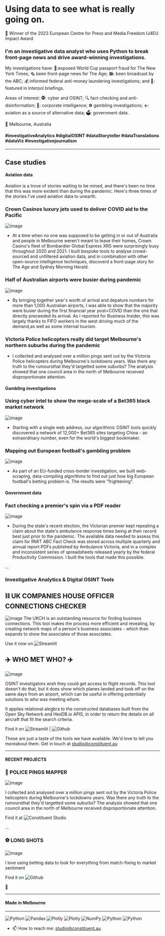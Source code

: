 # Using data to see what is really going on. 

🥇 Winner of the 2023 European Centre for Press and Media Freedom IJ4EU Impact Award

### I'm an investigative data analyst who uses Python to break front-page news and drive award-winning investigations.

My investigations have: 🛂:exposed World Cup passport fraud for The New York Times; 🗞️ been front-page news for The Age; 📻: been broadcast by the ABC; 💰 informed federal anti-money laundering investigations; and 🚓: featured in Interpol briefings. 


Areas of interest: 🕵️: cyber and OSINT; :mag: fact-checking and anti-disinformation; 👥: corporate intelligence; :soccer: gambling investigations; ✈️: aviation as a source of alternative data; 🗳️: government data.



📍 Melbourne, Australia

#### #investigativeAnalytics #digitalOSINT #dataStoryteller #dataTranslations #dataViz #investigativejournalism


-----------
## Case studies 

#### Aviation data

Aviation is a trove of stories waiting to be mined, and there's been no time that this was more exident than during the pandemic. Here's three times of the stories I've used aviation data to unearth. 

### Crown Casinos luxury jets used to deliver COVID aid to the Pacific
![image](https://github.com/jckkrr/jckkrr/assets/69304112/0f635d2c-f8c4-4a47-9c3b-2271a0b44733)

- At a time when no one was supposed to be getting in or out of Australia and people in Melbourne weren't meant to leave their homes, Crown Casino's fleet of Bombardier Global Express XRS were surprisingly busy throughout 2020 and 2021. I built bespoke tools to analyse crowd-sourced and unfiltered aviation data, and in combination with other open-source intelligence techniques, discoverd a front-page story for The Age and Sydney Morning Herald.

### Half of Australian airports were busier during pandemic
![image](https://github.com/jckkrr/jckkrr/assets/69304112/df8a6d5b-f8e8-4996-aef1-a0f705c7c93f)

- By bringing together year's worth of arrival and depature numbers for more than 1,000 Australian airports, I was able to show that the majority were busier during the first financial year post=COVID than the one that directly preceeded its arrival. As I reported for Business Insider, this was largely thanks to FIFO workers in the west driving much of the demand,as well as some internal tourism. 

### Victoria Police helicopters really did target Melbourne's northern suburbs during the pandemic
- I collected and analysed over a million pings sent out by the Victoria Police helicopters during Melbourne's lockdowns years. Was there any truth to the rumoursthat they'd targetted some suburbs? The analysis showed that one council area in the north of Melbourne received disproportionate attention.

#### Gambling investigations
 
### Using cyber intel to show the mega-scale of a Bet365 black market network
![image](https://github.com/jckkrr/jckkrr/assets/69304112/a6e28543-c613-4b49-ac75-0a82b33ee4f4)

- Starting with a single web address, our algorithmic OSINT tools quickly discovered a network of 12,000+ Bet365 sites targeting China - an extraordinary number, even for the world's biggest bookmaker.

### Mapping out European football's gambling problem
![image](https://github.com/jckkrr/jckkrr/assets/69304112/20b9e88b-8d61-41af-8f95-4a7b815b45bf)

- As part of an EU-funded cross-border investigation, we built web-scraping, data-compiling algorithms to find out just how big European football's betting problem is. The results were "frightening".

#### Government data

### Fact checking a premier's spin via a PDF reader
![image](https://github.com/jckkrr/jckkrr/assets/69304112/41781c8b-dbb2-4b32-b666-295fc571a29d)

- During the state's recent election, the Victorian premier kept repeating a claim about the state's ambulance response times being at their record best just prior to the pandemic. The available data needed to assess this claim for RMIT ABC Fact Check was stored across multiple quarterly and annual report PDFs published by Ambulance Victoria, and in a complex and inconsistent series of spreadsheets released yearly by the federal Productivity Commission. I built the tools that made this possible.



...


### Investigative Analytics & Digital OSINT Tools

## :chains: UK COMPANIES HOUSE OFFICER CONNECTIONS CHECKER
![image](https://user-images.githubusercontent.com/69304112/217395873-98403be4-bb31-441d-850e-1cab033a06c2.png)
The UKCH is an outstanding resource for finding business connections. This tool makes the process more efficient and revealing, by creating network maps of a person's business associates - which then expands to show the associates of those associates. 

Use it now on ![Streamlit](https://jckkrr-uk-companies-house-network-ma-officer-connections-6kwzs0.streamlit.app)

## :airplane: WHO MET WHO? :airplane:
![image](https://user-images.githubusercontent.com/69304112/217395977-3c3f5d25-8458-4f8e-8dee-9a657768f6f3.png)

OSINT investigators wish they could get access to flight records. This tool doesn't do that, but it does show which planes landed and took off on the same days from an airport, which can be useful in offering potentially solutions to who was meeting whom.

It applies relational alegbra to the constructed databases built from the Open Sky Network and HexDB.io APIS, in order to return the details on all aircraft that fit the search criteria.

Find it on ![Streamlit](https://jckkrr-airport-crossover-tool-streamlit-app-ttrh8c.streamlit.app) | ![Github](https://github.com/jckkrr/UK_Companies_House_Network_Mapper) 

These are just a taste of the tools we have available. We'd love to tell you moreabout them. Get in touch at studio@constituent.au

-----------
#### RECENT PROJECTS

### :helicopter: POLICE PINGS MAPPER
![image](https://user-images.githubusercontent.com/69304112/211272449-3c80d1c2-5bf7-4542-b4f5-9d12a14eba5c.png)

I collected and analysed over a million pings sent out by the Victoria Police helicopters during Melbourne's lockdowns years. Was there any truth to the rumoursthat they'd targetted some suburbs? The analysis showed that one council area in the north of Melbourne received disproportionate attention.

Find it at ![Constituent Studio]([https://github.com/jckkrr/Unlayering_Oddsportal](http://constituent.au/million_pings_melbourne_lockdown_police_helicopter.html)) 


...
### :soccer: LONG SHOTS
![image](https://user-images.githubusercontent.com/69304112/211271488-6508de61-8250-4afc-95f9-cb0fcec4f1e6.png)

I love using betting data to look for everything from match-fixing to market sentiment

Find it on ![Github](https://github.com/jckkrr/Unlayering_Oddsportal) 

&#128279; 

-----------
#### Made in Melbourne

-----------

![Python](https://img.shields.io/badge/python-3670A0?style=for-the-badge&logo=python&logoColor=ffdd54)
![Pandas](https://img.shields.io/badge/pandas-%23150458.svg?style=for-the-badge&logo=pandas&logoColor=white)
![Plotly](https://img.shields.io/badge/Plotly-%233F4F75.svg?style=for-the-badge&logo=plotly&logoColor=white)
![Plotly](https://img.shields.io/badge/Dash-%233F4F75.svg?style=for-the-badge&logo=plotly&logoColor=white)
![NumPy](https://img.shields.io/badge/numpy-%23013243.svg?style=for-the-badge&logo=numpy&logoColor=white)
![Python](https://img.shields.io/badge/BeautSoup-3670A0?style=for-the-badge&logo=python&logoColor=ffdd54)
![Python](https://img.shields.io/badge/Selenium-3670A0?style=for-the-badge&logo=python&logoColor=ffdd54)

- 📫 How to reach me: studio@constituent.au

